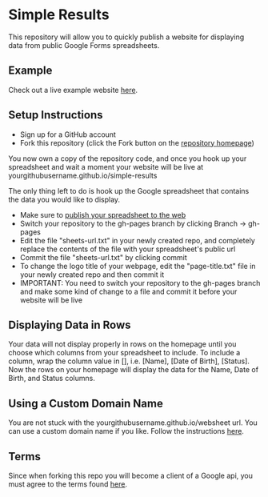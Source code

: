 # Simple Results

This repository will allow you to quickly publish a website for displaying data from public Google Forms spreadsheets.

## Example
Check out a live example website [here](http://lastmjs.github.io/simple-results).

## Setup Instructions
* Sign up for a GitHub account
* Fork this repository (click the Fork button on the [repository homepage](https://github.com/lastmjs/simple-results))

You now own a copy of the repository code, and once you hook up your spreadsheet and wait a moment your website will be live at yourgithubusername.github.io/simple-results

The only thing left to do is hook up the Google spreadsheet that contains the data you would like to display.
* Make sure to [publish your spreadsheet to the web](https://support.google.com/docs/answer/37579?hl=en)
* Switch your repository to the gh-pages branch by clicking Branch -> gh-pages
* Edit the file "sheets-url.txt" in your newly created repo, and completely replace the contents of the file with your spreadsheet's public url
* Commit the file "sheets-url.txt" by clicking commit
* To change the logo title of your webpage, edit the "page-title.txt" file in your newly created repo and then commit it
* IMPORTANT: You need to switch your repository to the gh-pages branch and make some kind of change to a file and commit it before your website will be live

## Displaying Data in Rows

Your data will not display properly in rows on the homepage until you choose which columns from your spreadsheet to include. To include a column, wrap the column value in [], i.e. [Name], [Date of Birth], [Status]. Now the rows on your homepage will display the data for the Name, Date of Birth, and Status columns.

## Using a Custom Domain Name
You are not stuck with the yourgithubusername.github.io/websheet url. You can use a custom domain name if you like. Follow the instructions [here](https://help.github.com/articles/setting-up-a-custom-domain-with-github-pages/).

## Terms
Since when forking this repo you will become a client of a Google api, you must agree to the terms found [here](https://github.com/lastmjs/simple-results/blob/master/TERMS).
